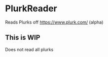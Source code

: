# PlurkReader
Reads Plurks off https://www.plurk.com/ (alpha)

## This is WIP
Does not read all plurks
